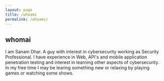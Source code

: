 ```yaml
---
layout: page
title: /whoami
permalink: /whoami/
---
```


## whomai

I am Sanam Dhar. A guy with interest in cybersecurity working as Security Professional. I have experience in Web, API's and mobile application penetration testing and interest in learning other aspects of cybersecurity.
In my free time I may be learing something new or relaxing by playing games or watching some shows.
